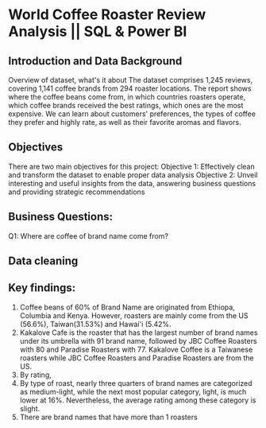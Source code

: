 # World Coffee Roaster Review Analysis || SQL & Power BI

## Introduction and Data Background
Overview of dataset, what's it about 
The dataset comprises 1,245 reviews, covering 1,141 coffee brands from 294 roaster locations.
The report shows where the coffee beans come from, in which countries roasters operate, which coffee brands received the best ratings, which ones are the most expensive.
We can learn about customers' preferences, the types of coffee they prefer and highly rate, as well as their favorite aromas and flavors. 
## Objectives 
There are two main objectives for this project:
Objective 1: Effectively clean and transform the dataset to enable proper data analysis
Objective 2: Unveil interesting and useful insights from the data, answering business questions and providing strategic recommendations
## Business Questions:
Q1: Where are coffee of brand name come from?
## Data cleaning 
## Key findings:
1. Coffee beans of 60% of Brand Name are originated from Ethiopa, Columbia and Kenya. However, roasters are mainly come from the US (56.6%), Taiwan(31.53%) and Hawai'i (5.42%.
2. Kakalove Cafe is the roaster that has the largest number of brand names under its umbrella with 91 brand name, followed by JBC Coffee Roasters with 80 and Paradise Roasters with 77. Kakalove Coffee is a Taiwanese roasters while JBC Coffee Roasters and Paradise Roasters are from the US.
3. By rating,
4. By type of roast, nearly three quarters of brand names are categorized as medium-light, while the next most popular category, light, is much lower at 16%. Nevertheless, the average rating among these category is slight.
5. There are brand names that have more than 1 roasters
